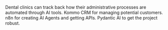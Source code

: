 Dental clinics can track back how their administrative processes are automated through AI tools.
Kommo CRM for managing potential customers.
n8n for creating AI Agents and getting APIs.
Pydantic AI to get the project robust.
